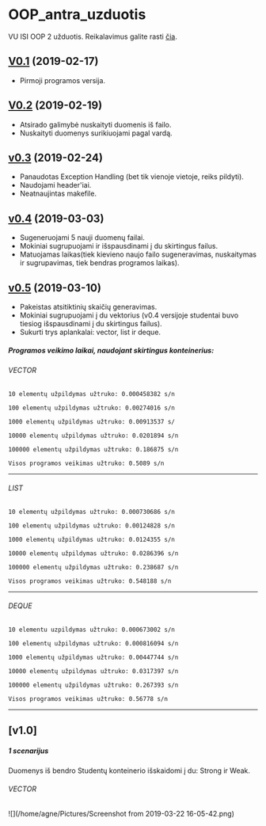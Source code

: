 # OOP_antra_uzduotis
VU ISI OOP 2 užduotis. Reikalavimus galite rasti [čia](https://github.com/objprog/paskaitos2019/wiki/2-oji-u%C5%BEduotis).

## [V0.1](https://github.com/AgneG25/OOP_antra_uzduotis/releases/tag/v0.1) (2019-02-17)
* Pirmoji programos versija.

## [V0.2](https://github.com/AgneG25/OOP_antra_uzduotis/releases/tag/vo.2) (2019-02-19)
* Atsirado galimybė nuskaityti duomenis iš failo.
* Nuskaityti duomenys surikiuojami pagal vardą.

## [v0.3](https://github.com/AgneG25/OOP_antra_uzduotis/releases/tag/v0.3) (2019-02-24)
* Panaudotas Exception Handling (bet tik vienoje vietoje, reiks pildyti).
* Naudojami header'iai.
* Neatnaujintas makefile.

## [v0.4](https://github.com/AgneG25/OOP_antra_uzduotis/releases/tag/v0.4) (2019-03-03)
* Sugeneruojami 5 nauji duomenų failai.
* Mokiniai sugrupuojami ir išspausdinami į du skirtingus failus.
* Matuojamas laikas(tiek kievieno naujo failo sugeneravimas, nuskaitymas ir sugrupavimas, tiek bendras programos laikas).

## [v0.5](https://github.com/AgneG25/OOP_antra_uzduotis/releases/tag/v0.5) (2019-03-10)
* Pakeistas atsitiktinių skaičių generavimas.
* Mokiniai sugrupuojami į du vektorius (v0.4 versijoje studentai buvo tiesiog išspausdinami į du skirtingus failus).
* Sukurti trys aplankalai: vector, list ir deque.

##### Programos veikimo laikai, naudojant skirtingus konteinerius:

###### VECTOR
`10 elementų užpildymas užtruko: 0.000458382 s/n`

`100 elementų užpildymas užtruko: 0.00274016 s/n`

`1000 elementų užpildymas užtruko: 0.00913537 s/`

`10000 elementų užpildymas užtruko: 0.0201894 s/n`

`100000 elementų užpildymas užtruko: 0.186875 s/n`

`Visos programos veikimas užtruko: 0.5089 s/n`

---
###### LIST
`10 elementų užpildymas užtruko: 0.000730686 s/n`

`100 elementų užpildymas užtruko: 0.00124828 s/n`

`1000 elementų užpildymas užtruko: 0.0124355 s/n`

`10000 elementų užpildymas užtruko: 0.0286396 s/n`

`100000 elementų užpildymas užtruko: 0.238687 s/n`

`Visos programos veikimas užtruko: 0.548188 s/n`

---
###### DEQUE
`10 elementu uzpildymas užtruko: 0.000673002 s/n`

`100 elementų užpildymas užtruko: 0.000816094 s/n`

`1000 elementų užpildymas užtruko: 0.00447744 s/n`

`10000 elementų užpildymas užtruko: 0.0317397 s/n`

`100000 elementų užpildymas užtruko: 0.267393 s/n`

`Visos programos veikimas užtruko: 0.56778 s/n`


---
## [v1.0]
##### 1 scenarijus
Duomenys iš bendro Studentų konteinerio išskaidomi į du: Strong ir Weak.
###### VECTOR
![](/home/agne/Pictures/Screenshot from 2019-03-22 16-05-42.png)
